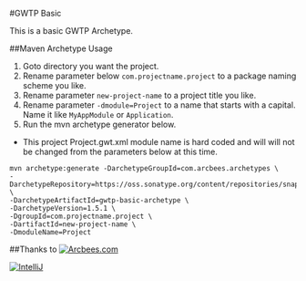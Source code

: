 #GWTP Basic

This is a basic GWTP Archetype.

##Maven Archetype Usage

1. Goto directory you want the project.
2. Rename parameter below `com.projectname.project` to a package naming scheme you like.
3. Rename parameter `new-project-name` to a project title you like.
4. Rename parameter `-dmodule=Project` to a name that starts with a capital. Name it like `MyAppModule` or `Application`.
5. Run the mvn archetype generator below.

* This project Project.gwt.xml module name is hard coded and will will not be changed from the parameters below at this time.

```
mvn archetype:generate -DarchetypeGroupId=com.arcbees.archetypes \
-DarchetypeRepository=https://oss.sonatype.org/content/repositories/snapshots/ \
-DarchetypeArtifactId=gwtp-basic-archetype \
-DarchetypeVersion=1.5.1 \
-DgroupId=com.projectname.project \
-DartifactId=new-project-name \
-DmoduleName=Project
```

##Thanks to
[![Arcbees.com](http://arcbees-ads.appspot.com/ad.png)](http://arcbees.com)

[![IntelliJ](https://lh6.googleusercontent.com/--QIIJfKrjSk/UJJ6X-UohII/AAAAAAAAAVM/cOW7EjnH778/s800/banner_IDEA.png)](http://www.jetbrains.com/idea/index.html)
